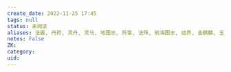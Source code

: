 ```yaml
---
create_date: 2022-11-25 17:45
tags: null
status: 未阅读 
aliases: 法器, 丹药, 灵丹, 灵马, 地图志, 符箓, 法阵, 航海图志, 结界, 金麒麟, 玉佩, 精怪志异, 朱砂墨, 灵弓, 阵法, 佩剑, 灵火, 金珠, 剑阵, 夜明珠, 阴火折, 银雀血, 异闻录, 皮影戏, 阴符, 诛邪阵, 血月, 羊皮灯笼 ,清心峰, 大殿, 灵洞, 后山, 执事堂, 温泉, 黑水河, 断崖, 藏书阁, 虹桥, 剑林, 客栈, 神魔之渊, 临江镇, 采石小镇, 天牢, 小院, 祭海神
notes: False
ZK: 
category: 
uid: 
---
```




